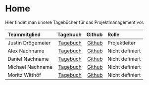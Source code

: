 # Home
Hier findet man unsere Tagebücher für das Projektmanagement vor.</br>


| Teammitglied   |      Tagebuch     |  Github | Rolle |
|:-----------------|---------------:|------------:|:--------|
| Justin Drögemeier|[Tagebuch](/Tagebuch_Justin)| [Github](https://github.com/SephirotJustin)| Projektleiter|
| Alex Nachname    |[Tagebuch](/Tagebuch_Alex)  | [Github](https://github.com/AlexanderDel)| Nicht definiert|
| Daniel Nachname  |[Tagebuch](/Tagebuch_Daniel)| [Github](https://github.com/Clynotis)| Nicht definiert|
| Michael Nachname   |[Tagebuch](/Tagebuch_Michael)| [Github](https://github.com/TheFreeZerg)| Nicht definiert|
| Moritz Witthöf   |[Tagebuch](/Tagebuch_Moritz)| [Github](https://github.com/mwithoeft)| Nicht definiert|



